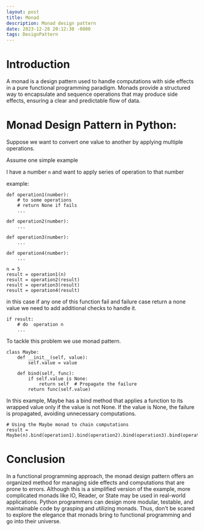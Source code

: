 ```yaml
---
layout: post
title: Monad
description: Monad design pattern
date: 2023-12-28 20:12:30 -0800
tags: DesignPattern
---
```


# Introduction

A monad is a design pattern used to handle computations with side effects in a pure functional programming paradigm. Monads provide a structured way to encapsulate and sequence operations that may produce side effects, ensuring a clear and predictable flow of data.


# Monad Design Pattern in Python:

Suppose we want to convert one value to another by applying multiple operations.

Assume one simple example

I have a number `n` and want to apply series of operation to that number 

example: 

```
def operation1(number):
    # to some operations
    # return None if fails
    ...

def operation2(number):
    ...

def operation3(number):
    ...

def operation4(number):
    ...

n = 5
result = operation1(n)
result = operation2(result)
result = operation3(result)
result = operation4(result)
```

in this case if any one of this function fail and failure case return a none value we need to add additional checks to handle it.

```
if result:
    # do  operation n
    ...
```

To tackle this problem we use monad pattern.

```
class Maybe:
    def __init__(self, value):
        self.value = value

    def bind(self, func):
        if self.value is None:
            return self  # Propagate the failure
        return func(self.value)

```

In this example, Maybe has a bind method that applies a function to its wrapped value only if the value is not None. If the value is None, the failure is propagated, avoiding unnecessary computations.

```
# Using the Maybe monad to chain computations
result = Maybe(n).bind(operation1).bind(operation2).bind(operation3).bind(operation4)

```

# Conclusion

In a functional programming approach, the monad design pattern offers an organized method for managing side effects and computations that are prone to errors. Although this is a simplified version of the example, more complicated monads like IO, Reader, or State may be used in real-world applications. Python programmers can design more modular, testable, and maintainable code by grasping and utilizing monads. Thus, don't be scared to explore the elegance that monads bring to functional programming and go into their universe.
